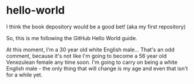 # hello-world
I think the book depository would be a good bet! (aka my first repository)

So, this is me following the GitHub Hello World guide.

At this moment, I'm a 30 year old white English male... 
That's an odd comment, because it's not like I'm going to become a 56 year old Venezulean female any time soon. 
I'm going to carry on being a white English male - the only thing that will change is my age and even that isn't for a while yet.
